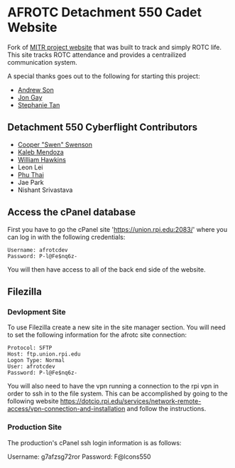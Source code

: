 # AFROTC Detachment 550 Cadet Website
Fork of [MITR project website](https://github.com/tans2/mitr-group-4) that was built to track and simply ROTC life. This site tracks ROTC attendance and provides a centrailized communication system.

A special thanks goes out to the following for starting this project:
   - [Andrew Son](https://github.com/sonj2)
   - [Jon Gay](https://github.com/jtgjohn)
   - [Stephanie Tan](https://github.com/tans2)

## Detachment 550 Cyberflight Contributors 

   - [Cooper "Swen" Swenson](https://github.com/Son0fSwen)
   - [Kaleb Mendoza](https://github.com/kapeab)
   - [William Hawkins](https://github.com/will-hawkins)
   - Leon Lei
   - [Phu Thai](https://github.com/BluThaitanium)
   - Jae Park
   - Nishant Srivastava


## Access the cPanel database
First you have to go the cPanel site 'https://union.rpi.edu:2083/' where you can log in with the following credentials:
```
Username: afrotcdev
Password: P-l@Fe$nq6z-
```
You will then have access to all of the back end side of the website.


## Filezilla

### Devlopment Site
To use Filezilla create a new site in the site manager section. You will need to set the following information for the 
afrotc site connection:

```
Protocol: SFTP
Host: ftp.union.rpi.edu
Logon Type: Normal
User: afrotcdev
Password: P-l@Fe$nq6z-
```

You will also need to have the vpn running a connection to the rpi vpn in order to ssh in to the file system. This can 
be accomplished by going to the following website 
https://dotcio.rpi.edu/services/network-remote-access/vpn-connection-and-installation and follow the instructions.

### Production Site

The production's cPanel ssh login information is as follows: 
   
   Username: g7afzsg72ror
   Password: F@lcons550
